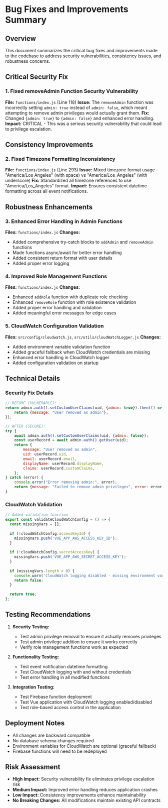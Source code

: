 # Bug Fixes and Improvements Summary

## Overview
This document summarizes the critical bug fixes and improvements made to the codebase to address security vulnerabilities, consistency issues, and robustness concerns.

## Critical Security Fix

### 1. Fixed removeAdmin Function Security Vulnerability
**File:** `functions/index.js` (Line 118)
**Issue:** The `removeAdmin` function was incorrectly setting `admin: true` instead of `admin: false`, which meant attempting to remove admin privileges would actually grant them.
**Fix:** Changed `{admin: true}` to `{admin: false}` and enhanced error handling.
**Impact:** CRITICAL - This was a serious security vulnerability that could lead to privilege escalation.

## Consistency Improvements

### 2. Fixed Timezone Formatting Inconsistency
**File:** `functions/index.js` (Line 293)
**Issue:** Mixed timezone format usage - "America/Los Angeles" (with space) vs "America/Los_Angeles" (with underscore)
**Fix:** Standardized all timezone references to use "America/Los_Angeles" format.
**Impact:** Ensures consistent datetime formatting across all event notifications.

## Robustness Enhancements

### 3. Enhanced Error Handling in Admin Functions
**Files:** `functions/index.js`
**Changes:**
- Added comprehensive try-catch blocks to `addAdmin` and `removeAdmin` functions
- Made functions async/await for better error handling
- Added consistent return format with user details
- Added proper error logging

### 4. Improved Role Management Functions
**Files:** `functions/index.js`
**Changes:**
- Enhanced `addRole` function with duplicate role checking
- Enhanced `removeRole` function with role existence validation
- Added proper error handling and validation
- Added meaningful error messages for edge cases

### 5. CloudWatch Configuration Validation
**Files:** `src/config/cloudwatch.js`, `src/utils/cloudWatchLogger.js`
**Changes:**
- Added environment variable validation function
- Added graceful fallback when CloudWatch credentials are missing
- Enhanced error handling in CloudWatch logger
- Added configuration validation on startup

## Technical Details

### Security Fix Details
```javascript
// BEFORE (VULNERABLE):
return admin.auth().setCustomUserClaims(uid, {admin: true}).then(() => {
    return {message: "User removed as admin"};
});

// AFTER (SECURE):
try {
    await admin.auth().setCustomUserClaims(uid, {admin: false});
    const userRecord = await admin.auth().getUser(uid);
    return {
        message: "User removed as admin",
        uid: userRecord.uid,
        email: userRecord.email,
        displayName: userRecord.displayName,
        claims: userRecord.customClaims,
    };
} catch (error) {
    console.error("Error removing admin:", error);
    return {message: "Failed to remove admin privileges", error: error.message};
}
```

### CloudWatch Validation
```javascript
// Added validation function
export const validateCloudWatchConfig = () => {
  const missingVars = [];
  
  if (!cloudWatchConfig.accessKeyId) {
    missingVars.push('VUE_APP_AWS_ACCESS_KEY_ID');
  }
  
  if (!cloudWatchConfig.secretAccessKey) {
    missingVars.push('VUE_APP_AWS_SECRET_ACCESS_KEY');
  }
  
  if (missingVars.length > 0) {
    console.warn('CloudWatch logging disabled - missing environment variables:', missingVars);
    return false;
  }
  
  return true;
};
```

## Testing Recommendations

1. **Security Testing:**
   - Test admin privilege removal to ensure it actually removes privileges
   - Test admin privilege addition to ensure it works correctly
   - Verify role management functions work as expected

2. **Functionality Testing:**
   - Test event notification datetime formatting
   - Test CloudWatch logging with and without credentials
   - Test error handling in all modified functions

3. **Integration Testing:**
   - Test Firebase function deployment
   - Test Vue application with CloudWatch logging enabled/disabled
   - Test role-based access control in the application

## Deployment Notes

- All changes are backward compatible
- No database schema changes required
- Environment variables for CloudWatch are optional (graceful fallback)
- Firebase functions will need to be redeployed

## Risk Assessment

- **High Impact:** Security vulnerability fix eliminates privilege escalation risk
- **Medium Impact:** Improved error handling reduces application crashes
- **Low Impact:** Consistency improvements enhance maintainability
- **No Breaking Changes:** All modifications maintain existing API contracts